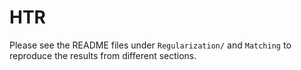 # HTR

Please see the README files under `Regularization/` and `Matching` to reproduce the results from different sections. 